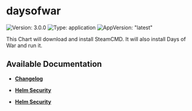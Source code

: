 # daysofwar

![Version: 3.0.0](https://img.shields.io/badge/Version-3.0.0-informational?style=flat-square) ![Type: application](https://img.shields.io/badge/Type-application-informational?style=flat-square) ![AppVersion: "latest"](https://img.shields.io/badge/AppVersion-"latest"-informational?style=flat-square)

This Chart will download and install SteamCMD. It will also install Days of War and run it.

## Available Documentation

- [**Changelog**](CHANGELOG)

- [**Helm Security**](container-security)

- [**Helm Security**](helm-security)


